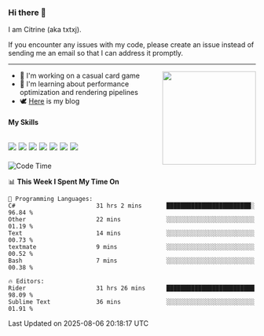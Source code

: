 ### Hi there 👋

I am Citrine (aka txtxj).

If you encounter any issues with my code, please create an issue instead of sending me an email so that I can address it promptly.

---

<img align="right" height="190" src="http://github-profile-summary-cards.vercel.app/api/cards/stats?username=txtxj&theme=vue">

- 🌱 I'm working on a casual card game
- 📖 I'm learning about performance optimization and rendering pipelines
- 🕊️ [Here](https://txtxj.top) is my blog

#### My Skills

![](https://img.shields.io/badge/Unity-000000?logo=unity&logoColor=fff)
![](https://img.shields.io/badge/C%23-239120?logo=csharp&logoColor=fff)
![](https://img.shields.io/badge/Python-3e74a2?logo=python&logoColor=fff)
![](https://img.shields.io/badge/C++-65318e?logo=cplusplus&logoColor=fff)
![](https://img.shields.io/badge/Vue-4FC08D?logo=vuedotjs&logoColor=fff)
![](https://img.shields.io/badge/Blender-f5792a?logo=blender&logoColor=fff)
![](https://img.shields.io/badge/MS%20SQL-cc2927?logo=microsoftsqlserver&logoColor=fff)
---

<!--START_SECTION:waka-->
![Code Time](http://img.shields.io/badge/Code%20Time-3%2C174%20hrs%2042%20mins-blue)

📊 **This Week I Spent My Time On** 

```text
💬 Programming Languages: 
C#                       31 hrs 2 mins       ████████████████████████░   96.84 % 
Other                    22 mins             ░░░░░░░░░░░░░░░░░░░░░░░░░   01.19 % 
Text                     14 mins             ░░░░░░░░░░░░░░░░░░░░░░░░░   00.73 % 
textmate                 9 mins              ░░░░░░░░░░░░░░░░░░░░░░░░░   00.52 % 
Bash                     7 mins              ░░░░░░░░░░░░░░░░░░░░░░░░░   00.38 % 

🔥 Editors: 
Rider                    31 hrs 26 mins      █████████████████████████   98.09 % 
Sublime Text             36 mins             ░░░░░░░░░░░░░░░░░░░░░░░░░   01.91 % 
```


 Last Updated on 2025-08-06 20:18:17 UTC
<!--END_SECTION:waka-->
